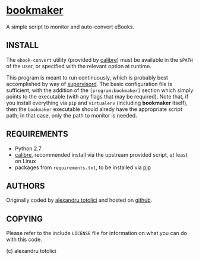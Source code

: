 [bookmaker][]
=============

A simple script to monitor and auto-convert eBooks.



INSTALL
-------

The `ebook-convert` utility (provided by [calibre]) must be available in the
`$PATH` of the user, or specified with the relevant option at runtime.

This program is meant to run continuously, which is probably best accomplished
by way of [supervisord]. The basic configuration file is sufficient, with the
addition of the `[program:bookmaker]` section which simply points to the
executable (with any flags that may be required). Note that, if you install
everything via `pip` and `virtualenv` (including **bookmaker** itself), then the
`bookmaker` executable should alredy have the appropriate script path; in that
case, only the path to monitor is needed.



REQUIREMENTS
------------

* Python 2.7
* [calibre], recommended install via the upstream provided script, at least on
  Linux
* packages from `requirements.txt`, to be installed via [pip]



AUTHORS
-------

Originally coded by [alexandru totolici] and hosted on [github][bookmaker].



COPYING
-------

Please refer to the include `LICENSE` file for information on what you can do
with this code.

(c) alexandru totolici



[bookmaker]: https://github.com/xorbyte/bookmaker/
[calibre]: http://calibre-ebook.com/
[pip]: http://pypi.python.org/pypi/pip
[supervisord]: http://supervisord.org/
[alexandru totolici]: http://alexandrutotolici.com

